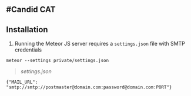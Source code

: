#Candid CAT
----
## Installation

1. Running the Meteor JS server requires a `settings.json` file with SMTP credentials

>
    meteor --settings private/settings.json

>*settings.json*
>

    {"MAIL_URL": "smtp://smtp://postmaster@domain.com:password@domain.com:PORT"}
